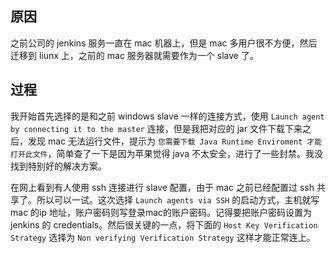 ## 原因

之前公司的 jenkins 服务一直在 mac 机器上，但是 mac 多用户很不方便，然后迁移到 liunx 上，之前的 mac 服务器就需要作为一个 slave 了。

## 过程

我开始首先选择的是和之前 windows slave 一样的连接方式，使用 `Launch agent by connecting it to the master` 连接，但是我把对应的 jar 文件下载下来之后，发现 mac 无法运行文件，提示为 `您需要下载 Java Runtime Enviroment 才能打开此文件`，简单查了一下是因为苹果觉得 java 不太安全，进行了一些封禁。我没找到特别好的解决方案。

在网上看到有人使用 ssh 连接进行 slave 配置，由于 mac 之前已经配置过 ssh 共享了。所以可以一试。这次选择 `Launch agents via SSH` 的启动方式，主机就写 mac 的ip 地址，账户密码则写登录mac的账户密码。记得要把账户密码设置为 jenkins 的 credentials。然后很关键的一点，将下面的 `Host Key Verification Strategy` 选择为 `Non verifying Verification Strategy` 这样才能正常连上。